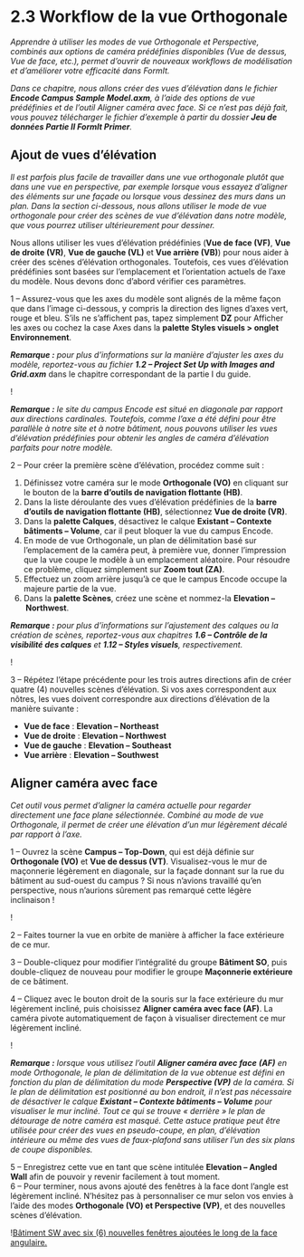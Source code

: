 # 2.3 Workflow de la vue Orthogonale

_Apprendre à utiliser les modes de vue Orthogonale et Perspective, combinés aux options de caméra prédéfinies disponibles (Vue de dessus, Vue de face, etc.), permet d’ouvrir de nouveaux workflows de modélisation et d’améliorer votre efficacité dans FormIt._

_Dans ce chapitre, nous allons créer des vues d’élévation dans le fichier_ _**Encode Campus Sample Model.axm**, à l’aide des options de vue prédéfinies et de l’outil Aligner caméra avec face. Si ce n’est pas déjà fait, vous pouvez télécharger le fichier d’exemple à partir du dossier_ _**Jeu de données Partie II FormIt Primer**._

## Ajout de vues d’élévation

_Il est parfois plus facile de travailler dans une vue orthogonale plutôt que dans une vue en perspective, par exemple lorsque vous essayez d’aligner des éléments sur une façade ou lorsque vous dessinez des murs dans un plan. Dans la section ci-dessous, nous allons utiliser le mode de vue orthogonale pour créer des scènes de vue d’élévation dans notre modèle, que vous pourrez utiliser ultérieurement pour dessiner._

Nous allons utiliser les vues d’élévation prédéfinies (**Vue de face (VF)**, **Vue de droite (VR)**, **Vue de gauche (VL)** et **Vue arrière (VB)**) pour nous aider à créer des scènes d’élévation orthogonales. Toutefois, ces vues d’élévation prédéfinies sont basées sur l’emplacement et l’orientation actuels de l’axe du modèle. Nous devons donc d’abord vérifier ces paramètres.

1 – Assurez-vous que les axes du modèle sont alignés de la même façon que dans l’image ci-dessous, y compris la direction des lignes d’axes vert, rouge et bleu. S’ils ne s’affichent pas, tapez simplement **DZ** pour Afficher les axes ou cochez la case Axes dans la **palette Styles visuels > onglet Environnement**.

_**Remarque :**_ _pour plus d’informations sur la manière d’ajuster les axes du modèle, reportez-vous au fichier_ _**1.2 – Project Set Up with Images and Grid.axm**_ dans le chapitre correspondant de la partie I du guide.

\![](<../../.gitbook/assets/0 (7).png>)

_**Remarque :** le site du campus Encode est situé en diagonale par rapport aux directions cardinales. Toutefois, comme l’axe a été défini pour être parallèle à notre site et à notre bâtiment, nous pouvons utiliser les vues d’élévation prédéfinies pour obtenir les angles de caméra d’élévation parfaits pour notre modèle._

2 – Pour créer la première scène d’élévation, procédez comme suit :

1. Définissez votre caméra sur le mode **Orthogonale (VO)** en cliquant sur le bouton de la **barre d’outils de navigation flottante (HB)**.
2. Dans la liste déroulante des vues d’élévation prédéfinies de la **barre d’outils de navigation flottante (HB)**, sélectionnez **Vue de droite (VR)**.
3. Dans la **palette Calques**, désactivez le calque **Existant – Contexte bâtiments – Volume**, car il peut bloquer la vue du campus Encode.
4. En mode de vue Orthogonale, un plan de délimitation basé sur l’emplacement de la caméra peut, à première vue, donner l’impression que la vue coupe le modèle à un emplacement aléatoire. Pour résoudre ce problème, cliquez simplement sur **Zoom tout (ZA)**.
5. Effectuez un zoom arrière jusqu’à ce que le campus Encode occupe la majeure partie de la vue.
6. Dans la **palette Scènes**, créez une scène et nommez-la **Elevation – Northwest**.

_**Remarque :**_ _pour plus d’informations sur l’ajustement des calques ou la création de scènes, reportez-vous aux chapitres_ _**1.6 – Contrôle de la visibilité des calques**_ _et_ _**1.12 – Styles visuels**, respectivement._

\![](<../../.gitbook/assets/1 (10) (1).png>)

3 – Répétez l’étape précédente pour les trois autres directions afin de créer quatre (4) nouvelles scènes d’élévation. Si vos axes correspondent aux nôtres, les vues doivent correspondre aux directions d’élévation de la manière suivante :

* **Vue de face** : **Elevation – Northeast**
* **Vue de droite** : **Elevation – Northwest**
* **Vue de gauche** : **Elevation – Southeast**
* **Vue arrière** : **Elevation – Southwest**

## **Aligner caméra avec face**

_Cet outil vous permet d’aligner la caméra actuelle pour regarder directement une face plane sélectionnée. Combiné au mode de vue Orthogonale, il permet de créer une élévation d’un mur légèrement décalé par rapport à l’axe._

1 – Ouvrez la scène **Campus – Top-Down**, qui est déjà définie sur **Orthogonale (VO)** et **Vue de dessus (VT)**. Visualisez-vous le mur de maçonnerie légèrement en diagonale, sur la façade donnant sur la rue du bâtiment au sud-ouest du campus ? Si nous n’avions travaillé qu’en perspective, nous n’aurions sûrement pas remarqué cette légère inclinaison !

\![](<../../.gitbook/assets/2 (8) (1).png>)

2 – Faites tourner la vue en orbite de manière à afficher la face extérieure de ce mur.

3 – Double-cliquez pour modifier l’intégralité du groupe **Bâtiment SO**, puis double-cliquez de nouveau pour modifier le groupe **Maçonnerie extérieure** de ce bâtiment.

4 – Cliquez avec le bouton droit de la souris sur la face extérieure du mur légèrement incliné, puis choisissez **Aligner caméra avec face (AF)**. La caméra pivote automatiquement de façon à visualiser directement ce mur légèrement incliné.

\![](<../../.gitbook/assets/3 (9).png>)

_**Remarque :**_ _lorsque vous utilisez l’outil_ _**Aligner caméra avec face**_ _**(AF)**_ _en mode Orthogonale, le plan de délimitation de la vue obtenue est défini en fonction du plan de délimitation du mode_ _**Perspective (VP)**_ _de la caméra. Si le plan de délimitation est positionné au bon endroit, il n’est pas nécessaire de désactiver le calque_ _**Existant – Contexte bâtiments – Volume**_ _pour visualiser le mur incliné. Tout ce qui se trouve « derrière » le plan de détourage de notre caméra est masqué. Cette astuce pratique peut être utilisée pour créer des vues en pseudo-coupe, en plan, d’élévation intérieure ou même des vues de faux-plafond sans utiliser l’un des six plans de coupe disponibles._

5 – Enregistrez cette vue en tant que scène intitulée **Elevation – Angled Wall** afin de pouvoir y revenir facilement à tout moment.\
 6 – Pour terminer, nous avons ajouté des fenêtres à la face dont l’angle est légèrement incliné. N’hésitez pas à personnaliser ce mur selon vos envies à l’aide des modes **Orthogonale (VO) et Perspective (VP)**, et des nouvelles scènes d’élévation.

\![Bâtiment SW avec six (6) nouvelles fenêtres ajoutées le long de la face angulaire.](<../../.gitbook/assets/4 (10) (1).png>)
